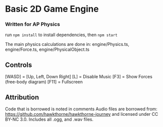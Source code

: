 # Basic 2D Game Engine
### Written for AP Physics
run `npm install` to install dependencies, then `npm start`

The main physics calculations are done in: engine/Physics.ts, engine/Force.ts, engine/PhysicalObject.ts

## Controls
[WASD] = [Up, Left, Down Right]
[L] = Disable Music
[F3] = Show Forces (free-body diagram)
[F11] = Fullscreen

## Attribution
Code that is borrowed is noted in comments
Audio files are borrowed from: https://github.com/hawkthorne/hawkthorne-journey and licensed under CC BY-NC 3.0. Includes all .ogg, and .wav files.

